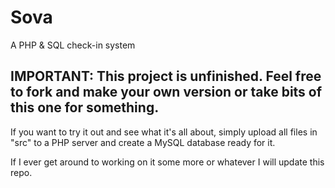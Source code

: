 # Sova
A PHP &amp; SQL check-in system


## IMPORTANT: This project is unfinished. Feel free to fork and make your own version or take bits of this one for something.

If you want to try it out and see what it's all about, simply upload all files in "src" to a PHP server and create a MySQL database ready for it.

If I ever get around to working on it some more or whatever I will update this repo.
